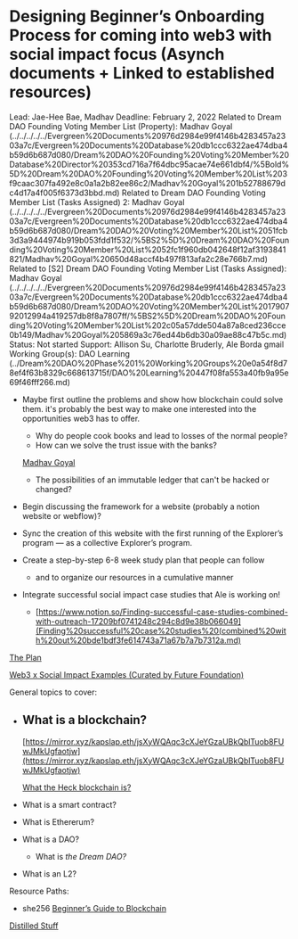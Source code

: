 # Designing Beginner’s Onboarding Process for coming into web3 with social impact focus (Asynch documents + Linked to established resources)

Lead: Jae-Hee Bae, Madhav
Deadline: February 2, 2022
Related to Dream DAO Founding Voting Member List (Property): Madhav Goyal (../../../../../Evergreen%20Documents%20976d2984e99f4146b4283457a2303a7c/Evergreen%20Documents%20Database%20db1ccc6322ae474dba4b59d6b687d080/Dream%20DAO%20Founding%20Voting%20Member%20Database%20Director%20353cd716a7f64dbc95acae74e661dbf4/%5Bold%5D%20Dream%20DAO%20Founding%20Voting%20Member%20List%203f9caac307fa492e8c0a1a2b82ee86c2/Madhav%20Goyal%201b52788679dc4d17a4f005f6373d3bbd.md)
Related to Dream DAO Founding Voting Member List (Tasks Assigned) 2: Madhav Goyal (../../../../../Evergreen%20Documents%20976d2984e99f4146b4283457a2303a7c/Evergreen%20Documents%20Database%20db1ccc6322ae474dba4b59d6b687d080/Dream%20DAO%20Voting%20Member%20List%2051fcb3d3a9444974b919b053fdd1f532/%5BS2%5D%20Dream%20DAO%20Founding%20Voting%20Member%20List%2052fc1f960db042648f12af3193841821/Madhav%20Goyal%20650d48accf4b497f813afa2c28e766b7.md)
Related to [S2] Dream DAO Founding Voting Member List (Tasks Assigned): Madhav Goyal (../../../../../Evergreen%20Documents%20976d2984e99f4146b4283457a2303a7c/Evergreen%20Documents%20Database%20db1ccc6322ae474dba4b59d6b687d080/Dream%20DAO%20Voting%20Member%20List%201790792012994a419257db8f8a7807ff/%5BS2%5D%20Dream%20DAO%20Founding%20Voting%20Member%20List%202c05a57dde504a87a8ced236cce0b149/Madhav%20Goyal%205869a3c76ed44b6db30a09ae88c47b5c.md)
Status: Not started
Support: Allison Su, Charlotte Bruderly, Ale Borda gmail
Working Group(s): DAO Learning (../Dream%20DAO%20Phase%201%20Working%20Groups%20e0a54f8d78ef4f63b8329c668613715f/DAO%20Learning%20447f08fa553a40fb9a95e69f46fff266.md)

- Maybe first outline the problems and show how blockchain could solve them. it's probably the best way to make one interested into the opportunities web3 has to offer.
    - Why do people cook books and lead to losses of the normal people?
    - How can we solve the trust issue with the banks?
    
    [Madhav Goyal](../../../../../Evergreen%20Documents%20976d2984e99f4146b4283457a2303a7c/Evergreen%20Documents%20Database%20db1ccc6322ae474dba4b59d6b687d080/Dream%20DAO%20Founding%20Voting%20Member%20Database%20Director%20353cd716a7f64dbc95acae74e661dbf4/%5Bold%5D%20Dream%20DAO%20Founding%20Voting%20Member%20List%203f9caac307fa492e8c0a1a2b82ee86c2/Madhav%20Goyal%201b52788679dc4d17a4f005f6373d3bbd.md)
    
    - The possibilities of an immutable ledger that can't be hacked or changed?
- Begin discussing the framework for a website (probably a notion website or webflow)?
- Sync the creation of this website with the first running of the Explorer’s program — as a collective Explorer’s program.
- Create a step-by-step 6-8 week study plan that people can follow
    - and to organize our resources in a cumulative manner
- Integrate successful social impact case studies that Ale is working on!
    - [https://www.notion.so/Finding-successful-case-studies-combined-with-outreach-17209bf0741248c294c8d9e38b066049](Finding%20successful%20case%20studies%20(combined%20with%20out%20bde1bdf3fe614743a71a67b7a7b7312a.md)

[The Plan](https://www.notion.so/The-Plan-622f772491df49ea9c3874c4ff1a2e64?pvs=21)

[Web3 x Social Impact Examples (Curated by Future Foundation)](https://www.notion.so/Web3-x-Social-Impact-Examples-Curated-by-Future-Foundation-c47723dc60664d11b02e2cc69c91446e?pvs=21)

General topics to cover:

- What is a blockchain?
    - 
    
    [https://mirror.xyz/kapslap.eth/jsXyWQAqc3cXJeYGzaUBkQblTuob8FUwJMkUgfaotjw](https://mirror.xyz/kapslap.eth/jsXyWQAqc3cXJeYGzaUBkQblTuob8FUwJMkUgfaotjw)
    
    [What the Heck blockchain is?](https://madhavgoyal.substack.com/p/what-the-heck-blockchain-is?utm_campaign=post&utm_medium=web)
    
- What is a smart contract?
- What is Ethererum?
- What is a DAO?
    - What is *the Dream DAO?*
- What is an L2?

Resource Paths:

- she256 [Beginner’s Guide to Blockchain](https://she256.org/uploads/beginnersGuide.pdf)

[Distilled Stuff](Designing%20Beginner%E2%80%99s%20Onboarding%20Process%20for%20coming%201633732c69624c71ac79f1adc7ae6ec9/Distilled%20Stuff%205a1b335739f94788b38127c4297735f1.md)